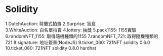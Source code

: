 # Solidity
1.DutchAuction: 荷蘭式拍賣 
2.Surprise: 盲盒  
3.WhiteAuction: 白名單拍賣 
4.lottery: 抽獎 
5.pack1155: 1155實驗  
6.randomNFT_1155: 取得隨機種類的1155 
7.randomNFT_721: 取得隨機種類的721 
8.signature: 地址簽章(NodeJS) 
9.ticket_060: 721NFT solidity 0.6.0 
10.ticket_080: 721NFT solidity 0.8.0 hardhat  